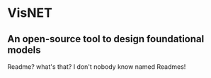 # VisNET
## An open-source tool to design foundational models
Readme? what's that? I don't nobody know named Readmes!